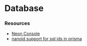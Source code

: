 # Database

### Resources

- [Neon Console](https://console.neon.tech/)
- [nanoid support for sql ids in prisma](https://github.com/prisma/prisma/issues/2117)
